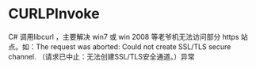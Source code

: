 # CURLPInvoke
C# 调用libcurl ，主要解决 win7 或 win 2008 等老爷机无法访问部分 https 站点。如：The request was aborted: Could not create SSL/TLS secure channel. （请求已中止：无法创建SSL/TLS安全通道。）异常
